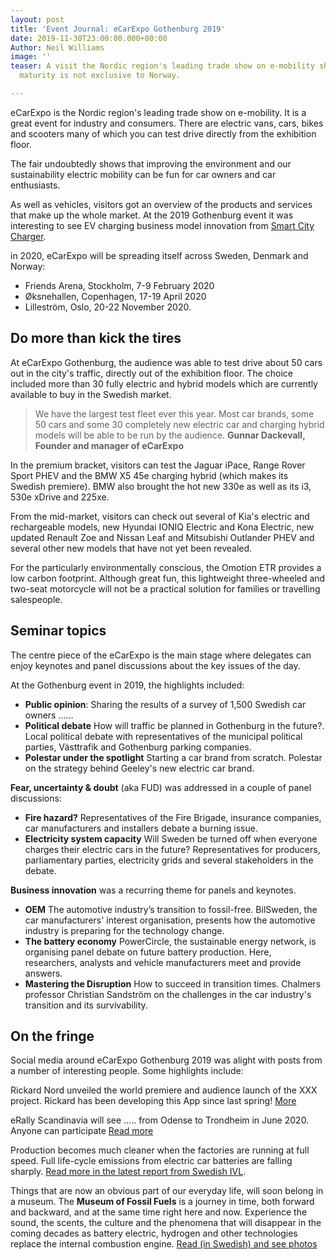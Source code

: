 ```yaml
---
layout: post
title: 'Event Journal: eCarExpo Gothenburg 2019'
date: 2019-11-30T23:00:00.000+00:00
Author: Neil Williams
image: ''
teaser: A visit the Nordic region's leading trade show on e-mobility showed that market
  maturity is not exclusive to Norway.

---
```

eCarExpo is the Nordic region's leading trade show on e-mobility. It is a great event for industry and consumers. There are electric vans, cars, bikes and scooters many of which you can test drive directly from the exhibition floor.

The fair undoubtedly shows that improving the environment and our sustainability electric mobility can be fun for car owners and car enthusiasts.

As well as vehicles, visitors got an overview of the products and services that make up the whole market. At the 2019 Gothenburg event it was interesting to see EV charging business model innovation from [Smart City Charger](http://smartcitycharger.com).

in 2020, eCarExpo will be spreading itself across Sweden, Denmark and Norway:

* Friends Arena, Stockholm, 7-9 February 2020
* Øksnehallen, Copenhagen, 17-19 April 2020
* Lilleström, Oslo, 20-22 November 2020.

## Do more than kick the tires

At eCarExpo Gothenburg, the audience was able to test drive about 50 cars out in the city's traffic, directly out of the exhibition floor. The choice included more than 30 fully electric and hybrid models which are currently available to buy in the Swedish market.

> We have the largest test fleet ever this year. Most car brands, some 50 cars and some 30 completely new electric car and charging hybrid models will be able to be run by the audience. **Gunnar Dackevall, Founder and manager of eCarExpo**

In the premium bracket, visitors can test the Jaguar iPace, Range Rover Sport PHEV and the BMW X5 45e charging hybrid (which makes its Swedish premiere). BMW also brought the hot new 330e as well as its i3, 530e xDrive and 225xe.

From the mid-market, visitors can check out several of Kia's electric and rechargeable models, new Hyundai IONIQ Electric and Kona Electric, new updated Renault Zoe and Nissan Leaf and Mitsubishi Outlander PHEV and several other new models that have not yet been revealed.

For the particularly environmentally conscious, the Omotion ETR provides a low carbon footprint. Although great fun, this lightweight three-wheeled and two-seat motorcycle will not be a practical solution for families or travelling salespeople.

## Seminar topics

The centre piece of the eCarExpo is the main stage where delegates can enjoy keynotes and panel discussions about the key issues of the day.

At the Gothenburg event in 2019, the highlights included:

* **Public opinion**: Sharing the results of a survey of 1,500 Swedish car owners ......
* **Political debate** How will traffic be planned in Gothenburg in the future?.  Local political debate with representatives of the municipal political parties, Västtrafik and Gothenburg parking companies.
* **Polestar under the spotlight** Starting a car brand from scratch. Polestar on the strategy behind Geeley's new electric car brand.

**Fear, uncertainty & doubt** (aka FUD) was addressed in a couple of panel discussions:

* **Fire hazard?**  Representatives of the Fire Brigade, insurance companies, car manufacturers and installers debate a burning issue.
* **Electricity system capacity**  Will Sweden be turned off when everyone charges their electric cars in the future? Representatives for producers, parliamentary parties, electricity grids and several stakeholders in the debate.

**Business innovation** was a recurring theme for panels and keynotes.

* **OEM** The automotive industry’s transition to fossil-free. BilSweden, the car manufacturers' interest organisation, presents how the automotive industry is preparing for the technology change.
* **The battery economy** PowerCircle, the sustainable energy network, is organising panel debate on future battery production.  Here, researchers, analysts and vehicle manufacturers meet and provide answers.
* **Mastering the Disruption** How to succeed in transition times.  Chalmers professor Christian Sandström on the challenges in the car industry's transition and its survivability.

## On the fringe

Social media around eCarExpo Gothenburg 2019 was alight with posts from a number of interesting people. Some highlights include:

Rickard Nord unveiled the world premiere and audience launch of the XXX project.  Rickard has been developing this App since last spring! [More](https://www.linkedin.com/posts/rickardnord_p%C3%A5-fredag-p%C3%A5-ecar-expo-p%C3%A5-svenska-m%C3%A4ssan-activity-6605550968736141313-hOcs)

eRally Scandinavia will see ..... from Odense to Trondheim in June 2020. Anyone can participate [Read more](https://www.linkedin.com/posts/groflaaten_elbilmagasinet-erallyskandinavia-activity-6605405653412397056-DD4-)

Production becomes much cleaner when the factories are running at full speed. Full life-cycle emissions from electric car batteries are falling sharply. [Read more in the latest report from Swedish IVL](https://www.ivl.se/download/18.14d7b12e16e3c5c36271070/1574923989017/C444.pdf).

Things that are now an obvious part of our everyday life, will soon belong in a museum. The **Museum of Fossil Fuels** is a journey in time, both forward and backward, and at the same time right here and now. Experience the sound, the scents, the culture and the phenomena that will disappear in the coming decades as battery electric, hydrogen and other technologies replace the internal combustion engine. [Read (in Swedish) and see photos](http://ecarexpo.se/upplev-museum-of-fossil-fuels-pa-ecar-expo/)
